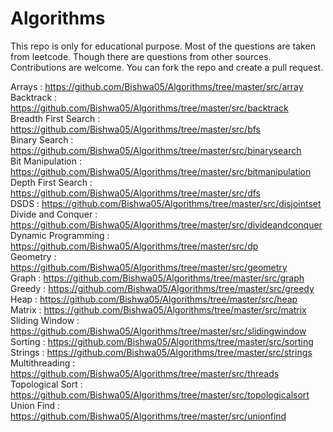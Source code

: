 # Algorithms

This repo is only for educational purpose. Most of the  questions are taken from leetcode. Though there are questions from other sources.
Contributions are welcome. You can fork the repo and create a pull request.

Arrays : https://github.com/Bishwa05/Algorithms/tree/master/src/array <br/>
Backtrack : https://github.com/Bishwa05/Algorithms/tree/master/src/backtrack <br/>
Breadth First Search : https://github.com/Bishwa05/Algorithms/tree/master/src/bfs <br/>
Binary Search : https://github.com/Bishwa05/Algorithms/tree/master/src/binarysearch <br/>
Bit Manipulation : https://github.com/Bishwa05/Algorithms/tree/master/src/bitmanipulation <br/>
Depth First Search : https://github.com/Bishwa05/Algorithms/tree/master/src/dfs <br/>
DSDS : https://github.com/Bishwa05/Algorithms/tree/master/src/disjointset <br/>
Divide and Conquer : https://github.com/Bishwa05/Algorithms/tree/master/src/divideandconquer <br/>
Dynamic Programming : https://github.com/Bishwa05/Algorithms/tree/master/src/dp <br/>
Geometry : https://github.com/Bishwa05/Algorithms/tree/master/src/geometry <br/>
Graph : https://github.com/Bishwa05/Algorithms/tree/master/src/graph <br/>
Greedy : https://github.com/Bishwa05/Algorithms/tree/master/src/greedy <br/>
Heap : https://github.com/Bishwa05/Algorithms/tree/master/src/heap <br/>
Matrix : https://github.com/Bishwa05/Algorithms/tree/master/src/matrix <br/>
Sliding Window : https://github.com/Bishwa05/Algorithms/tree/master/src/slidingwindow <br/>
Sorting : https://github.com/Bishwa05/Algorithms/tree/master/src/sorting <br/>
Strings : https://github.com/Bishwa05/Algorithms/tree/master/src/strings <br/>
Multithreading : https://github.com/Bishwa05/Algorithms/tree/master/src/threads <br/>
Topological Sort : https://github.com/Bishwa05/Algorithms/tree/master/src/topologicalsort <br/>
Union Find : https://github.com/Bishwa05/Algorithms/tree/master/src/unionfind <br/>
